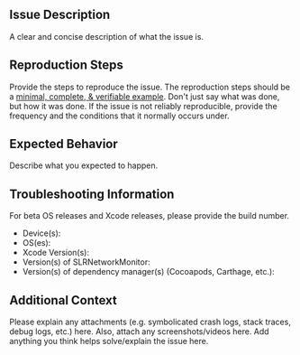 <!-- Make sure you check any open/recently closed issues first to avoid duplicates -->
## Issue Description
A clear and concise description of what the issue is.

## Reproduction Steps
Provide the steps to reproduce the issue. The reproduction steps should be a [minimal, complete, & verifiable example](https://stackoverflow.com/help/mcve). Don't just say what was done, but how it was done. If the issue is not reliably reproducible, provide the frequency and the conditions that it normally occurs under.

## Expected Behavior
Describe what you expected to happen.

## Troubleshooting Information
For beta OS releases and Xcode releases, please provide the build number.
* Device(s): 
* OS(es):
* Xcode Version(s):
* Version(s) of SLRNetworkMonitor:
* Version(s) of dependency manager(s) (Cocoapods, Carthage, etc.):

## Additional Context
Please explain any attachments (e.g. symbolicated crash logs, stack traces, debug logs, etc.) here. Also, attach any screenshots/videos here. Add anything you think helps solve/explain the issue here.
